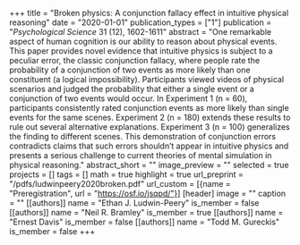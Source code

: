 +++
title = "Broken physics: A conjunction fallacy effect in intuitive physical reasoning"
date = "2020-01-01"
publication_types = ["1"]
publication = "_Psychological Science_ 31 (12), 1602-1611"
abstract = "One remarkable aspect of human cognition is our ability to reason about physical events. This paper provides novel evidence that intuitive physics is subject to a peculiar error, the classic conjunction fallacy, where people rate the probability of a conjunction of two events as more likely than one constituent (a logical impossibility). Participants viewed videos of physical scenarios and judged the probability that either a single event or a conjunction of two events would occur. In Experiment 1 (n = 60), participants consistently rated conjunction events as more likely than single events for the same scenes. Experiment 2 (n = 180) extends these results to rule out several alternative explanations. Experiment 3 (n = 100) generalizes the finding to different scenes. This demonstration of conjunction errors contradicts claims that such errors shouldn’t appear in intuitive physics and presents a serious challenge to current theories of mental simulation in physical reasoning."
abstract_short = ""
image_preview = ""
selected = true
projects = []
tags = []
math = true
highlight = true
url_preprint = "/pdfs/ludwinpeery2020broken.pdf"
url_custom = [{name = "Preregistration", url = "https://osf.io/jsqpd/"}]
[header]
image = ""
caption = ""
[[authors]]
	name = "Ethan J. Ludwin-Peery"
	is_member = false
[[authors]]
	name = "Neil R. Bramley"
	is_member = true
[[authors]]
	name = "Ernest Davis"
	is_member = false
[[authors]]
	name = "Todd M. Gureckis"
	is_member = false
+++
